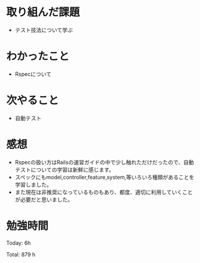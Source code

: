 # 取り組んだ課題
- テスト技法について学ぶ

# わかったこと
- Rspecについて

# 次やること
- 自動テスト

# 感想
- Rspecの扱い方はRailsの速習ガイドの中で少し触れただけだったので、自動テストについての学習は新鮮に感じます。
- スペックにもmodel,controller,feature,system,等いろいろ種類があることを学習しました。
- また現在は非推奨になっているものもあり、都度、適切に利用していくことが必要だと思いました。


# 勉強時間
Today: 6h

Total: 879 h
